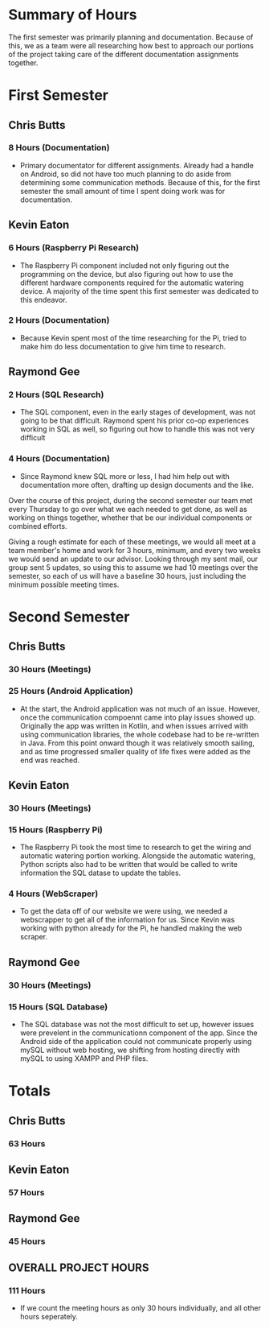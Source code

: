# Summary of Hours

The first semester was primarily planning and documentation. Because of this, we as a team were all researching how best to approach our portions of the project taking care of the different documentation assignments together.

# First Semester

## Chris Butts
### 8 Hours (Documentation)
- Primary documentator for different assignments. Already had a handle on Android, so did not have too much planning to do aside from determining some communication methods. Because of this, for the first semester the small amount of time I spent doing work was for documentation.

## Kevin Eaton
### 6 Hours (Raspberry Pi Research)
- The Raspberry Pi component included not only figuring out the programming on the device, but also figuring out how to use the different hardware components required for the automatic watering device. A majority of the time spent this first semester was dedicated to this endeavor.
### 2 Hours (Documentation)
- Because Kevin spent most of the time researching for the Pi, tried to make him do less documentation to give him time to research.

## Raymond Gee
### 2 Hours (SQL Research)
- The SQL component, even in the early stages of development, was not going to be that difficult. Raymond spent his prior co-op experiences working in SQL as well, so figuring out how to handle this was not very difficult
### 4 Hours (Documentation)
- Since Raymond knew SQL more or less, I had him help out with documentation more often, drafting up design documents and the like.

Over the course of this project, during the second semester our team met every Thursday to go over what we each needed to get done, as well as working on things together, whether that be our individual components or combined efforts.

Giving a rough estimate for each of these meetings, we would all meet at a team member's home and work for 3 hours, minimum, and every two weeks we would send an update to our advisor. Looking through my sent mail, our group sent 5 updates, so using this to assume we had 10 meetings over the semester, so each of us will have a baseline 30 hours, just including the minimum possible meeting times.

# Second Semester

## Chris Butts
### 30 Hours (Meetings)
### 25 Hours (Android Application)
- At the start, the Android application was not much of an issue. However, once the communication compoennt came into play issues showed up. Originally the app was written in Kotlin, and when issues arrived with using communication libraries, the whole codebase had to be re-written in Java. From this point onward though it was relatively smooth sailing, and as time progressed smaller quality of life fixes were added as the end was reached.

## Kevin Eaton
### 30 Hours (Meetings)
### 15 Hours (Raspberry Pi)
- The Raspberry Pi took the most time to research to get the wiring and automatic watering portion working. Alongside the automatic watering, Python scripts also had to be written that would be called to write information the SQL datase to update the tables. 
### 4 Hours (WebScraper)
- To get the data off of our website we were using, we needed a webscrapper to get all of the information for us. Since Kevin was working with python already for the Pi, he handled making the web scraper.

## Raymond Gee
### 30 Hours (Meetings)
### 15 Hours (SQL Database)
- The SQL database was not the most difficult to set up, however issues were prevelent in the communicationn component of the app. Since the Android side of the application could not communicate properly using mySQL without web hosting, we shifting from hosting directly with mySQL to using XAMPP and PHP files. 


# Totals
## Chris Butts
### 63 Hours

## Kevin Eaton
### 57 Hours

## Raymond Gee
### 45 Hours

## OVERALL PROJECT HOURS
### 111 Hours
- If we count the meeting hours as only 30 hours individually, and all other hours seperately.
